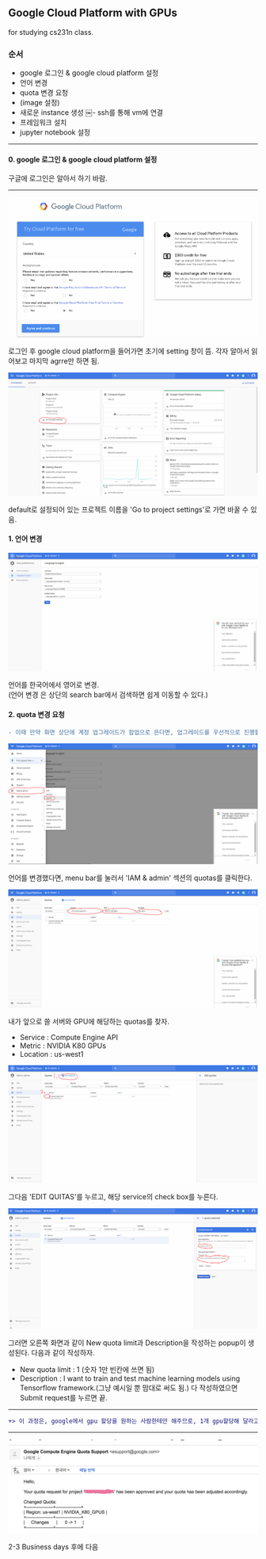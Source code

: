 ## Google Cloud Platform with GPUs
for studying cs231n class.

### 순서
- google 로그인 & google cloud platform 설정
- 언어 변경
- quota 변경 요청
- (image 설정)
- 새로운 instance 생성
￼- ssh를 통해 vm에 연결
- 프레임워크 설치
- jupyter notebook 설정
****
#### 0. google 로그인 & google cloud platform 설정
구글에 로그인은 알아서 하기 바람.
****
![enter the GCP](/gcp-img/0-1.PNG)

로그인 후 google cloud platform을 들어가면 초기에 setting 창이 뜸.
각자 알아서 읽어보고 마지막 agrre만 하면 됨.

![rename project](/gcp-img/0-2.PNG)

default로 설정되어 있는 프로젝트 이름을 'Go to project settings'로 가면 바꿀 수 있음.

#### 1. 언어 변경
![change the language](/gcp-img/1-1.PNG)

언어를 한국어에서 영어로 변경.\
(언어 변경 은 상단의 search bar에서 검색하면 쉽게 이동할 수 있다.)

#### 2. quota 변경 요청
```diff
- 이때 만약 화면 상단에 계정 업그레이드가 팝업으로 뜬다면, 업그레이드를 우선적으로 진행할 것.
```
![move to quotas setting](/gcp-img/2-1.PNG)

언어를 변경했다면, menu bar를 눌러서 'IAM & admin' 섹션의 quotas를 클릭한다.

![set quotas](/gcp-img/2-2.PNG)

내가 앞으로 쓸 서버와 GPU에 해당하는 quotas를 찾자.
- Service : Compute Engine API
- Metric : NVIDIA K80 GPUs
- Location : us-west1

![edit quotas](/gcp-img/2-3.PNG)

그다음 'EDIT QUITAS'를 누르고, 해당 service의 check box를 누른다.

![submit quotas](/gcp-img/2-4.PNG)

그러면 오른쪽 화면과 같이 New quota limit과 Description을 작성하는 popup이 생성된다.
다음과 같이 작성하자.
- New quota limit : 1 (숫자 1만 빈칸에 쓰면 됨)
- Description : I want to train and test machine learning models using Tensorflow framework.(그냥 예시일 뿐 맘대로 써도 됨.)
다 작성하였으면 Submit request를 누르면 끝.
****
```diff
+> 이 과정은, google에서 gpu 할당을 원하는 사람한테만 해주므로, 1개 gpu할당해 달라고 요청하는 작업.
```
****
![get Email](/gcp-img/2-5.PNG)

2-3 Business days 후에 다음

